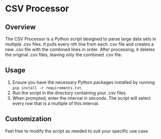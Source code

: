 # CSV Processor

## Overview
The CSV Processor is a Python script designed to parse large data sets in multiple .csv files. It pulls every nth line from each .csv file and creates a new .csv file with the combined lines in order. After processing, it deletes the original .csv files, leaving only the combined .csv file.

## Usage
1. Ensure you have the necessary Python packages installed by running `pip install -r requirements.txt`.
2. Run the script in the directory containing your .csv files.
3. When prompted, enter the interval in seconds. The script will select every row that is a multiple of this interval.

## Customization
Feel free to modify the script as needed to suit your specific use case.